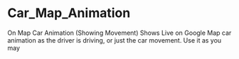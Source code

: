 # Car_Map_Animation
On Map Car Animation (Showing Movement)
Shows Live on Google Map car animation as the driver is driving, or just the car movement.
Use it as you may
